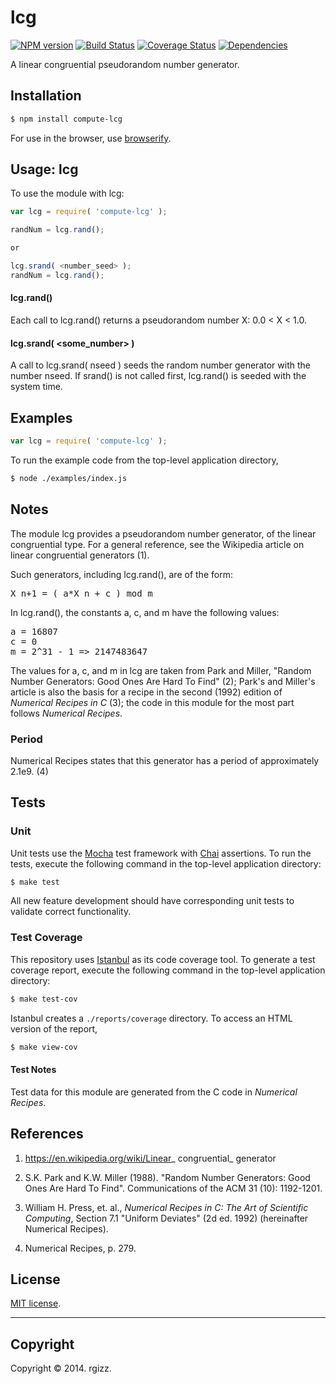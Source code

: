 lcg
===
[![NPM version][npm-image]][npm-url] [![Build Status][travis-image]][travis-url] [![Coverage Status][coveralls-image]][coveralls-url] [![Dependencies][dependencies-image]][dependencies-url]

A linear congruential pseudorandom number generator. 

## Installation

``` bash
$ npm install compute-lcg
```
For use in the browser, use [browserify](https://github.com/substack/node-browserify).

## Usage: lcg

To use the module with lcg:

``` javascript
var lcg = require( 'compute-lcg' );

randNum = lcg.rand();

or

lcg.srand( <number_seed> );
randNum = lcg.rand();

```

#### lcg.rand()

Each call to lcg.rand() returns a pseudorandom number X: 0.0 < X < 1.0.

#### lcg.srand( <some_number> )

A call to lcg.srand( nseed ) seeds the random number generator with the number nseed.  If srand() is not called first, lcg.rand() is seeded with the system time.  

## Examples

``` javascript
var lcg = require( 'compute-lcg' );
```

To run the example code from the top-level application directory,

   ``` bash
   $ node ./examples/index.js
   ```

## Notes

The module lcg provides a pseudorandom number generator, of the linear congruential type.  For a general reference, see the Wikipedia article on linear congruential generators (1).

Such generators, including lcg.rand(), are of the form:

<pre>
X_n+1 = ( a*X_n + c ) mod m
</pre>

In lcg.rand(), the constants a, c, and m have the following values: 

<pre>
a = 16807
c = 0
m = 2^31 - 1 => 2147483647
</pre>

The values for a, c, and m in lcg are taken from Park and Miller, "Random Number Generators: Good Ones Are Hard To Find" (2); Park's and Miller's article is also the basis for a recipe in the second (1992) edition of _Numerical Recipes in C_ (3); the code in this module for the most part follows _Numerical Recipes_.  

### Period

Numerical Recipes states that this generator has a period of approximately 2.1e9. (4)  

## Tests

### Unit

Unit tests use the [Mocha](http://mochajs.org/) test framework with [Chai](http://chaijs.com) assertions. To run the tests, execute the following command in the top-level application directory:

``` bash
$ make test
```

All new feature development should have corresponding unit tests to validate correct functionality.


### Test Coverage

This repository uses [Istanbul](https://github.com/gotwarlost/istanbul) as its code coverage tool. To generate a test coverage report, execute the following command in the top-level application directory:

``` bash
$ make test-cov
```

Istanbul creates a `./reports/coverage` directory. To access an HTML version of the report,

``` bash
$ make view-cov
```

#### Test Notes

Test data for this module are generated from the C code in *Numerical Recipes*.

## References

1. https://en.wikipedia.org/wiki/Linear_ congruential_ generator

2. S.K. Park and K.W. Miller (1988). "Random Number Generators: Good Ones Are Hard To Find". Communications of the ACM 31 (10): 1192-1201.

3. William H. Press, et. al., *Numerical Recipes in C: The Art of Scientific Computing*, Section 7.1 "Uniform Deviates" (2d ed. 1992) (hereinafter Numerical Recipes).  

4. Numerical Recipes, p. 279.

## License

[MIT license](http://opensource.org/licenses/MIT). 

---
## Copyright

Copyright &copy; 2014. rgizz.


[npm-image]: http://img.shields.io/npm/v/compute-htfrand.svg
[npm-url]: https://npmjs.org/package/compute-htfrand

[travis-image]: http://img.shields.io/travis/compute-io/htfrand/master.svg
[travis-url]: https://travis-ci.org/compute-io/htfrand

[coveralls-image]: https://img.shields.io/coveralls/compute-io/htfrand/master.svg
[coveralls-url]: https://coveralls.io/r/compute-io/htfrand?branch=master

[dependencies-image]: http://img.shields.io/david/compute-io/htfrand.svg
[dependencies-url]: https://david-dm.org/compute-io/htfrand

[dev-dependencies-image]: http://img.shields.io/david/dev/compute-io/htfrand.svg
[dev-dependencies-url]: https://david-dm.org/dev/compute-io/htfrand

[github-issues-image]: http://img.shields.io/github/issues/compute-io/htfrand.svg
[github-issues-url]: https://github.com/compute-io/htfrand/issues
